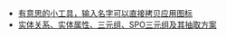 - [有意思的小工具，输入名字可以直接拷贝应用图标](https://pushkeen.ai/appstore-icons)
- [实体关系、实体属性、三元组、SPO三元组及其抽取方案](https://zhuanlan.zhihu.com/p/237452918)